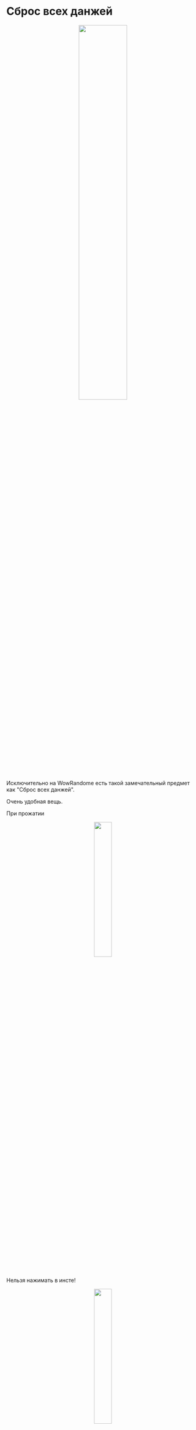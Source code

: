 # Сброс всех данжей

<p align="center">
  <img width="50%" src="https://i.imgur.com/BDFyquJ.jpeg">
</p>

Исключительно на WowRandome есть такой замечательный предмет как "Сброс всех данжей".

Очень удобная вещь.

При прожатии 
<p align="center">
  <img width="30%" src="">
</p>

Нельзя нажимать в инсте!

<p align="center">
  <img width="30%" src="https://i.imgur.com/rCOtrwt.jpeg">
</p>

Только снаружи.

На аукционе такой можно выцепить за 200к.

В бонусах такой стоит: 

---

Не работает если у вас имеется гкд (5 подземелий в час).

<p align="center">
  <img width="30%" src="https://i.imgur.com/TWb7v4n.jpeg">
</p>
